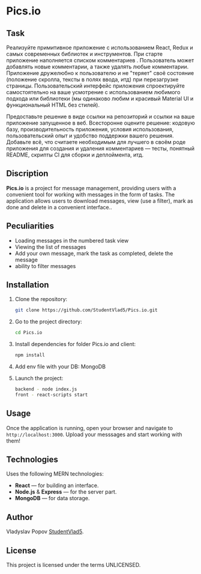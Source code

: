 # Pics.io

## Task

Реализуйте примитивное приложение с использованием React, Redux и самых современных библиотек и инструментов. При старте приложение наполняется списком комментариев . Пользователь может добавлять новые комментарии, а также удалять любые комментарии. Приложение дружелюбно к пользователю и не "теряет" своё состояние (положение скролла, тексты в полях ввода, итд) при перезагрузке страницы. Пользовательский интерфейс приложения спроектируйте самостоятельно на ваше усмотрение с использованием любимого подхода или библиотеки (мы одинаково любим и красивый Material UI и функциональный HTML без стилей).

Предоставьте решение в виде ссылки на репозиторий и ссылки на ваше приложение запущенное в веб. Всесторонне оцените решение: кодовую базу, производительность приложения, условия использования, пользовательский опыт и удобство поддержки вашего решения. Добавьте всё, что считаете необходимым для лучшего в своём роде приложения для создания и удаления комментариев — тесты, понятный README, скрипты CI для сборки и деплоймента, итд.

## Discription

**Pics.io** is a project for message management, providing users with a convenient tool for working with messages in the form of tasks. The application allows users to download messages, view (use a filter), mark as done and delete in a convenient interface..

## Peculiarities

- Loading messages in the numbered task view
- Viewing the list of messages
- Add your own message, mark the task as completed, delete the message
- ability to filter messages

## Installation

1. Clone the repository:

   ```bash
   git clone https://github.com/StudentVlad5/Pics.io.git
   ```

2. Go to the project directory:

   ```bash
   cd Pics.io
   ```

3. Install dependencies for folder Pics.io and client:

   ```bash
   npm install
   ```

4. Add env file with your DB:
   MongoDB

5. Launch the project:
   ```bash
   backend - node index.js
   front - react-scripts start
   ```

## Usage

Once the application is running, open your browser and navigate to `http://localhost:3000`. Upload your messsages and start working with them!

## Technologies

Uses the following MERN technologies:

- **React** — for building an interface.
- **Node.js** & **Express** — for the server part.
- **MongoDB** — for data storage.

## Author

Vladyslav Popov [StudentVlad5](https://github.com/StudentVlad5).

## License

This project is licensed under the terms UNLICENSED.

